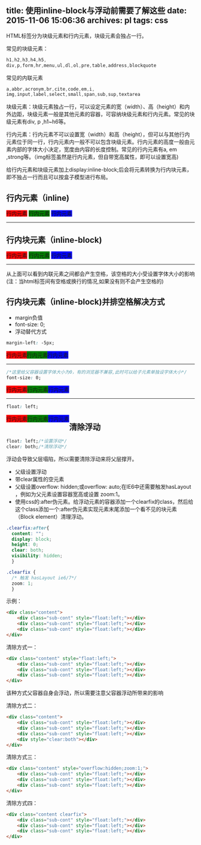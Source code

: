 title: 使用inline-block与浮动前需要了解这些
date: 2015-11-06 15:06:36
archives: pl
tags: css
---


HTML标签分为块级元素和行内元素，块级元素会独占一行。

常见的块级元素：

```css
h1,h2,h3,h4,h5,
div,p,form,hr,menu,ul,dl,ol,pre,table,address,blockquote
```

常见的内联元素
```css
a,abbr,acronym,br,cite,code,em,i,
img,input,label,select,small,span,sub,sup,textarea
```

块级元素：块级元素独占一行，可以设定元素的宽（width）、高（height）和内外边距，块级元素一般是其他元素的容器，可容纳块级元素和行内元素。常见的块级元素有div, p ,h1~h6等。

<!-- more -->

行内元素：行内元素不可以设置宽（width）和高（height），但可以与其他行内元素位于同一行，行内元素内一般不可以包含块级元素。行内元素的高度一般由元素内部的字体大小决定，宽度由内容的长度控制。常见的行内元素有a, em ,strong等。（img标签虽然是行内元素，但自带宽高属性，即可以设置宽高)

给行内元素和块级元素加上display:inline-block;后会将元素转换为行内块元素，即不独占一行而且可以按盒子模型进行布局。



## 行内元素（inline)
<div class="margin-auto">
	<span style="background:red;">行内元素</span>  <span style="background:green;">行内元素</span>  <span style="background:blue;">行内元素</span>
	<hr>
</div>

## 行内块元素（inline-block)

<div class="margin-auto">
	<span style="background:red;display:inline-block;">行内元素</span>  <span style="background:green;display:inline-block;">行内元素</span>  <span style="background:blue;display:inline-block;">行内元素</span>
	<hr>
</div>

从上面可以看到内联元素之间都会产生空格，该空格的大小受设置字体大小的影响(注：当html标签间有空格或换行的情况,如果没有则不会产生空格的)

## 行内块元素（inline-block)并排空格解决方式

* margin负值
* font-size: 0;
* 浮动替代方式

```css
margin-left: -5px;
```

<div class="margin-auto">
	<span style="background:red;display:inline-block;">行内元素</span>  <span style="background:green;display:inline-block;margin-left:-5px;">行内元素</span>  <span style="background:blue;display:inline-block;margin-left:-5px;">行内元素</span>
	<hr>
</div>

```css
/*这里给父容器设置字体大小为0，有的浏览器不兼容,此时可以给子元素单独设字体大小*/
font-size: 0;
```

<div class="margin-auto" style="font-size: 0;">
	<span style="background:red;display:inline-block;font-size:14px;">行内元素</span>  <span style="background:green;display:inline-block;font-size:14px;">行内元素</span>  <span style="background:blue;display:inline-block;font-size:14px;">行内元素</span>
	<hr style="font-size: 14px;">
</div>

```css
float: left;
```

<div class="margin-auto" style="float: left;"><div><span style="background:red;display:inline-block;font-size:14px;float: left;">行内元素</span>  <span style="background:green;display:inline-block;font-size:14px;float: left;">行内元素</span>  <span style="background:blue;display:inline-block;font-size:14px;float: left;">行内元素</span></div>
	<hr>
</div>


## 清除浮动

```css
float: left;/*设置浮动*/
clear: both;/*清除浮动*/
```

浮动会导致父层塌陷，所以需要清除浮动来将父层撑开。


* 父级设置浮动
* 带clear属性的空元素
* 父级设置overflow: hidden;或overflow: auto;在IE6中还需要触发hasLayout ，例如为父元素设置容器宽高或设置 zoom:1。
* 使用css的:after伪元素。给浮动元素的容器添加一个clearfix的class，然后给这个class添加一个:after伪元素实现元素末尾添加一个看不见的块元素（Block element）清理浮动。


```css
.clearfix:after{
  content: ""; 
  display: block; 
  height: 0; 
  clear: both; 
  visibility: hidden;  
  }

.clearfix {
  /* 触发 hasLayout ie6/7*/ 
  zoom: 1; 
  }
```

示例：

```html
<div class="content">
	<div class="sub-cont" style="float:left;"></div>
	<div class="sub-cont" style="float:left;"></div>
	<div class="sub-cont" style="float:left;"></div>
</div>
```

清除方式一：

```html
<div class="content" style="float:left;">
	<div class="sub-cont" style="float:left;"></div>
	<div class="sub-cont" style="float:left;"></div>
	<div class="sub-cont" style="float:left;"></div>
</div>
```

该种方式父容器自身会浮动，所以需要注意父容器浮动所带来的影响

清除方式二：

```html
<div class="content">
	<div class="sub-cont" style="float:left;"></div>
	<div class="sub-cont" style="float:left;"></div>
	<div class="sub-cont" style="float:left;"></div>
	<div style="clear:both"></div>
</div>
```

清除方式三：

```html
<div class="content" style="overflow:hidden;zoom:1;">
	<div class="sub-cont" style="float:left;"></div>
	<div class="sub-cont" style="float:left;"></div>
	<div class="sub-cont" style="float:left;"></div>
</div>
```

清除方式四：

```html
<div class="content clearfix">
	<div class="sub-cont" style="float:left;"></div>
	<div class="sub-cont" style="float:left;"></div>
	<div class="sub-cont" style="float:left;"></div>
</div>
```



